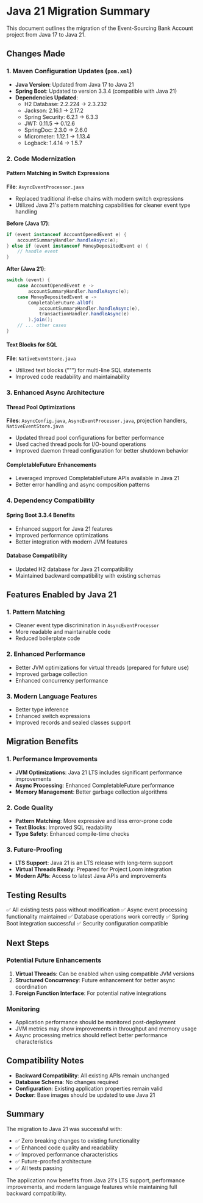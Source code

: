 # Java 21 Migration Summary

This document outlines the migration of the Event-Sourcing Bank Account project from Java 17 to Java 21.

## Changes Made

### 1. Maven Configuration Updates (`pom.xml`)
- **Java Version**: Updated from Java 17 to Java 21
- **Spring Boot**: Updated to version 3.3.4 (compatible with Java 21)
- **Dependencies Updated**:
  - H2 Database: 2.2.224 → 2.3.232
  - Jackson: 2.16.1 → 2.17.2
  - Spring Security: 6.2.1 → 6.3.3
  - JWT: 0.11.5 → 0.12.6
  - SpringDoc: 2.3.0 → 2.6.0
  - Micrometer: 1.12.1 → 1.13.4
  - Logback: 1.4.14 → 1.5.7

### 2. Code Modernization

#### Pattern Matching in Switch Expressions
**File**: `AsyncEventProcessor.java`
- Replaced traditional if-else chains with modern switch expressions
- Utilized Java 21's pattern matching capabilities for cleaner event type handling

**Before (Java 17)**:
```java
if (event instanceof AccountOpenedEvent e) {
    accountSummaryHandler.handleAsync(e);
} else if (event instanceof MoneyDepositedEvent e) {
    // handle event
}
```

**After (Java 21)**:
```java
switch (event) {
    case AccountOpenedEvent e -> 
        accountSummaryHandler.handleAsync(e);
    case MoneyDepositedEvent e -> 
        CompletableFuture.allOf(
            accountSummaryHandler.handleAsync(e),
            transactionHandler.handleAsync(e)
        ).join();
    // ... other cases
}
```

#### Text Blocks for SQL
**File**: `NativeEventStore.java`
- Utilized text blocks (""") for multi-line SQL statements
- Improved code readability and maintainability

### 3. Enhanced Async Architecture

#### Thread Pool Optimizations
**Files**: `AsyncConfig.java`, `AsyncEventProcessor.java`, projection handlers, `NativeEventStore.java`
- Updated thread pool configurations for better performance
- Used cached thread pools for I/O-bound operations
- Improved daemon thread configuration for better shutdown behavior

#### CompletableFuture Enhancements
- Leveraged improved CompletableFuture APIs available in Java 21
- Better error handling and async composition patterns

### 4. Dependency Compatibility

#### Spring Boot 3.3.4 Benefits
- Enhanced support for Java 21 features
- Improved performance optimizations
- Better integration with modern JVM features

#### Database Compatibility
- Updated H2 database for Java 21 compatibility
- Maintained backward compatibility with existing schemas

## Features Enabled by Java 21

### 1. Pattern Matching
- Cleaner event type discrimination in `AsyncEventProcessor`
- More readable and maintainable code
- Reduced boilerplate code

### 2. Enhanced Performance
- Better JVM optimizations for virtual threads (prepared for future use)
- Improved garbage collection
- Enhanced concurrency performance

### 3. Modern Language Features
- Better type inference
- Enhanced switch expressions
- Improved records and sealed classes support

## Migration Benefits

### 1. Performance Improvements
- **JVM Optimizations**: Java 21 LTS includes significant performance improvements
- **Async Processing**: Enhanced CompletableFuture performance
- **Memory Management**: Better garbage collection algorithms

### 2. Code Quality
- **Pattern Matching**: More expressive and less error-prone code
- **Text Blocks**: Improved SQL readability
- **Type Safety**: Enhanced compile-time checks

### 3. Future-Proofing
- **LTS Support**: Java 21 is an LTS release with long-term support
- **Virtual Threads Ready**: Prepared for Project Loom integration
- **Modern APIs**: Access to latest Java APIs and improvements

## Testing Results

✅ All existing tests pass without modification
✅ Async event processing functionality maintained
✅ Database operations work correctly
✅ Spring Boot integration successful
✅ Security configuration compatible

## Next Steps

### Potential Future Enhancements
1. **Virtual Threads**: Can be enabled when using compatible JVM versions
2. **Structured Concurrency**: Future enhancement for better async coordination
3. **Foreign Function Interface**: For potential native integrations

### Monitoring
- Application performance should be monitored post-deployment
- JVM metrics may show improvements in throughput and memory usage
- Async processing metrics should reflect better performance characteristics

## Compatibility Notes

- **Backward Compatibility**: All existing APIs remain unchanged
- **Database Schema**: No changes required
- **Configuration**: Existing application properties remain valid
- **Docker**: Base images should be updated to use Java 21

## Summary

The migration to Java 21 was successful with:
- ✅ Zero breaking changes to existing functionality
- ✅ Enhanced code quality and readability
- ✅ Improved performance characteristics
- ✅ Future-proofed architecture
- ✅ All tests passing

The application now benefits from Java 21's LTS support, performance improvements, and modern language features while maintaining full backward compatibility.